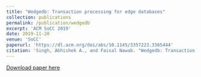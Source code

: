```yaml
---
title: "Wedgedb: Transaction processing for edge databases"
collection: publications
permalink: /publication/wedgedb
excerpt: 'ACM SoCC 2019'
date: 2019-11-20
venue: 'SoCC'
paperurl: 'https://dl.acm.org/doi/abs/10.1145/3357223.3365444'
citation: 'Singh, Abhishek A., and Faisal Nawab. "Wedgedb: Transaction processing for edge databases." In Proceedings of the ACM Symposium on Cloud Computing, pp. 482-482. 2019.'
---
```



[Download paper here](https://dl.acm.org/doi/abs/10.1145/3357223.3365444)